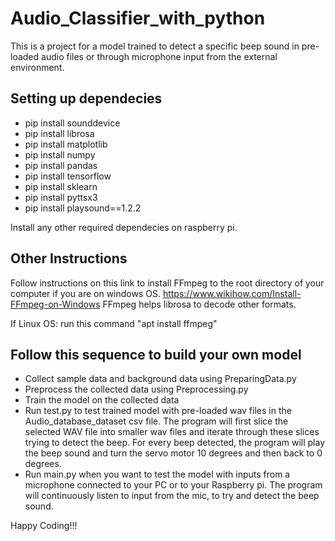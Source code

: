 # Audio_Classifier_with_python
This is a project for a model trained to detect a specific beep sound in pre-loaded audio files or through microphone input from the external environment.

## Setting up dependecies
- pip install sounddevice
- pip install librosa
- pip install matplotlib
- pip install numpy
- pip install pandas
- pip install tensorflow
- pip install sklearn
- pip install pyttsx3
- pip install playsound==1.2.2

Install any other required dependecies on raspberry pi.

## Other Instructions
Follow instructions on this link to install FFmpeg to the root directory of your computer if you are on windows OS.
https://www.wikihow.com/Install-FFmpeg-on-Windows
FFmpeg helps librosa to decode other formats.

If Linux OS: run this command "apt install ffmpeg"


## Follow this sequence to build your own model
- Collect sample data and background data using PreparingData.py
- Preprocess the collected data using Preprocessing.py
- Train the model on the collected data
- Run test.py to test trained model with pre-loaded wav files in the Audio_database_dataset csv file. The program will first slice the selected WAV file into smaller wav files and iterate through these slices trying to detect the beep. For every beep detected, the program will play the beep sound and turn the servo motor 10 degrees and then back to 0 degrees.
- Run main.py when you want to test the model with inputs from a microphone connected to your PC or to your Raspberry pi. The program will continuously listen to input from the mic, to try and detect the beep sound.

Happy Coding!!!

